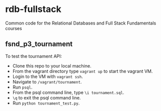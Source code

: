 rdb-fullstack
=============

Common code for the Relational Databases and Full Stack Fundamentals courses

## fsnd_p3_tournament
To test the tournament API: 
- Clone this repo to your local machine. 
- From the vagrant directory type `vagrant up` to start the vagrant VM.
- Login to the VM with `vagrant ssh`.
- Navigate to `/vagrant/tournament`.
- Run `psql`.
- From the psql command line, type `\i tournament.sql`.
- `\q` to exit the psql command line.
- Run `python tournament_test.py`.
